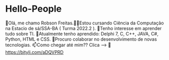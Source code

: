 # Hello-People
👋Olá, me chamo Robson Freitas.👨‍💻Estou cursando Ciência da Computação na Estacio de sá/SSA-BA ( Turma 2022.2 ). 👀Tenho interesse em aprender tudo sobre TI. 🌱Atualmente tenho aprendido: Delphi 7, C, C++, JAVA, C#, Python, HTML e CSS. 💞️Procuro colaborar no desenvolvimento de novas tecnologias. 📫Como chegar até mim??  Clica -->  🔗 https://bityli.com/aDQVPRD
